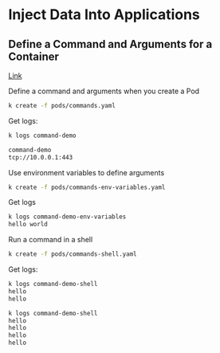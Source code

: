 # Inject Data Into Applications

## Define a Command and Arguments for a Container

[Link](https://kubernetes.io/docs/tasks/inject-data-application/define-command-argument-container/)

Define a command and arguments when you create a Pod
```bash
k create -f pods/commands.yaml
```

Get logs:
```bash
k logs command-demo

command-demo
tcp://10.0.0.1:443
```

Use environment variables to define arguments
```bash
k create -f pods/commands-env-variables.yaml
```

Get logs
```bash
k logs command-demo-env-variables
hello world
```

Run a command in a shell
```bash
k create -f pods/commands-shell.yaml
```

Get logs:
```bash
k logs command-demo-shell
hello
hello

k logs command-demo-shell
hello
hello
hello
hello
```

